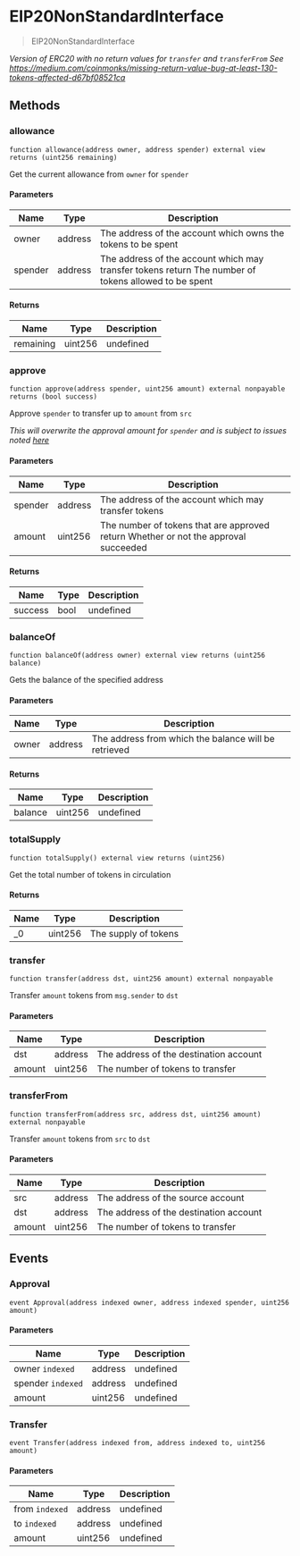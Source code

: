 # EIP20NonStandardInterface



> EIP20NonStandardInterface



*Version of ERC20 with no return values for `transfer` and `transferFrom`  See https://medium.com/coinmonks/missing-return-value-bug-at-least-130-tokens-affected-d67bf08521ca*

## Methods

### allowance

```solidity
function allowance(address owner, address spender) external view returns (uint256 remaining)
```

Get the current allowance from `owner` for `spender`



#### Parameters

| Name | Type | Description |
|---|---|---|
| owner | address | The address of the account which owns the tokens to be spent |
| spender | address | The address of the account which may transfer tokens return The number of tokens allowed to be spent |

#### Returns

| Name | Type | Description |
|---|---|---|
| remaining | uint256 | undefined |

### approve

```solidity
function approve(address spender, uint256 amount) external nonpayable returns (bool success)
```

Approve `spender` to transfer up to `amount` from `src`

*This will overwrite the approval amount for `spender`  and is subject to issues noted [here](https://eips.ethereum.org/EIPS/eip-20#approve)*

#### Parameters

| Name | Type | Description |
|---|---|---|
| spender | address | The address of the account which may transfer tokens |
| amount | uint256 | The number of tokens that are approved return Whether or not the approval succeeded |

#### Returns

| Name | Type | Description |
|---|---|---|
| success | bool | undefined |

### balanceOf

```solidity
function balanceOf(address owner) external view returns (uint256 balance)
```

Gets the balance of the specified address



#### Parameters

| Name | Type | Description |
|---|---|---|
| owner | address | The address from which the balance will be retrieved  |

#### Returns

| Name | Type | Description |
|---|---|---|
| balance | uint256 | undefined |

### totalSupply

```solidity
function totalSupply() external view returns (uint256)
```

Get the total number of tokens in circulation




#### Returns

| Name | Type | Description |
|---|---|---|
| _0 | uint256 | The supply of tokens |

### transfer

```solidity
function transfer(address dst, uint256 amount) external nonpayable
```

Transfer `amount` tokens from `msg.sender` to `dst`



#### Parameters

| Name | Type | Description |
|---|---|---|
| dst | address | The address of the destination account |
| amount | uint256 | The number of tokens to transfer |

### transferFrom

```solidity
function transferFrom(address src, address dst, uint256 amount) external nonpayable
```

Transfer `amount` tokens from `src` to `dst`



#### Parameters

| Name | Type | Description |
|---|---|---|
| src | address | The address of the source account |
| dst | address | The address of the destination account |
| amount | uint256 | The number of tokens to transfer |



## Events

### Approval

```solidity
event Approval(address indexed owner, address indexed spender, uint256 amount)
```





#### Parameters

| Name | Type | Description |
|---|---|---|
| owner `indexed` | address | undefined |
| spender `indexed` | address | undefined |
| amount  | uint256 | undefined |

### Transfer

```solidity
event Transfer(address indexed from, address indexed to, uint256 amount)
```





#### Parameters

| Name | Type | Description |
|---|---|---|
| from `indexed` | address | undefined |
| to `indexed` | address | undefined |
| amount  | uint256 | undefined |



